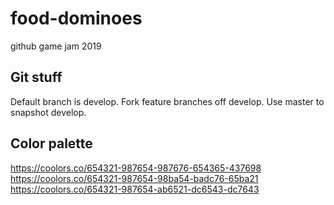 # food-dominoes
github game jam 2019

## Git stuff

Default branch is develop. Fork feature branches off develop. Use master to snapshot develop.

## Color palette

https://coolors.co/654321-987654-987676-654365-437698
https://coolors.co/654321-987654-98ba54-badc76-65ba21
https://coolors.co/654321-987654-ab6521-dc6543-dc7643



